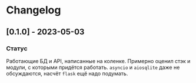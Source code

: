 # Changelog

## [0.1.0] - 2023-05-03

### Статус

Работающие БД и API, написанные на коленке. Примерно оценил стэк и модули, с которыми придётся работать. `asyncio` и `aiosqlite` даже не обсуждаются, насчёт `flask` ещё надо подумать.
